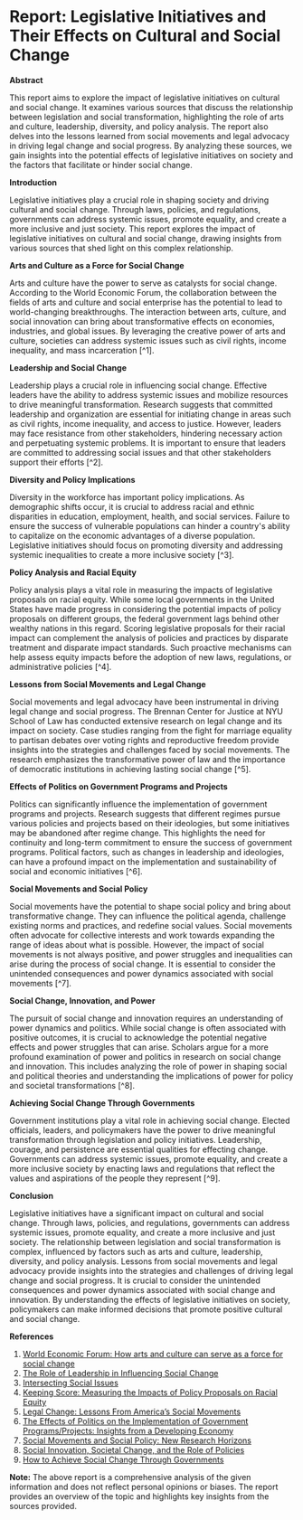 # Report: Legislative Initiatives and Their Effects on Cultural and Social Change

**Abstract**

This report aims to explore the impact of legislative initiatives on cultural and social change. It examines various sources that discuss the relationship between legislation and social transformation, highlighting the role of arts and culture, leadership, diversity, and policy analysis. The report also delves into the lessons learned from social movements and legal advocacy in driving legal change and social progress. By analyzing these sources, we gain insights into the potential effects of legislative initiatives on society and the factors that facilitate or hinder social change.

**Introduction**

Legislative initiatives play a crucial role in shaping society and driving cultural and social change. Through laws, policies, and regulations, governments can address systemic issues, promote equality, and create a more inclusive and just society. This report explores the impact of legislative initiatives on cultural and social change, drawing insights from various sources that shed light on this complex relationship.

**Arts and Culture as a Force for Social Change**

Arts and culture have the power to serve as catalysts for social change. According to the World Economic Forum, the collaboration between the fields of arts and culture and social enterprise has the potential to lead to world-changing breakthroughs. The interaction between arts, culture, and social innovation can bring about transformative effects on economies, industries, and global issues. By leveraging the creative power of arts and culture, societies can address systemic issues such as civil rights, income inequality, and mass incarceration [^1].

**Leadership and Social Change**

Leadership plays a crucial role in influencing social change. Effective leaders have the ability to address systemic issues and mobilize resources to drive meaningful transformation. Research suggests that committed leadership and organization are essential for initiating change in areas such as civil rights, income inequality, and access to justice. However, leaders may face resistance from other stakeholders, hindering necessary action and perpetuating systemic problems. It is important to ensure that leaders are committed to addressing social issues and that other stakeholders support their efforts [^2].

**Diversity and Policy Implications**

Diversity in the workforce has important policy implications. As demographic shifts occur, it is crucial to address racial and ethnic disparities in education, employment, health, and social services. Failure to ensure the success of vulnerable populations can hinder a country's ability to capitalize on the economic advantages of a diverse population. Legislative initiatives should focus on promoting diversity and addressing systemic inequalities to create a more inclusive society [^3].

**Policy Analysis and Racial Equity**

Policy analysis plays a vital role in measuring the impacts of legislative proposals on racial equity. While some local governments in the United States have made progress in considering the potential impacts of policy proposals on different groups, the federal government lags behind other wealthy nations in this regard. Scoring legislative proposals for their racial impact can complement the analysis of policies and practices by disparate treatment and disparate impact standards. Such proactive mechanisms can help assess equity impacts before the adoption of new laws, regulations, or administrative policies [^4].

**Lessons from Social Movements and Legal Change**

Social movements and legal advocacy have been instrumental in driving legal change and social progress. The Brennan Center for Justice at NYU School of Law has conducted extensive research on legal change and its impact on society. Case studies ranging from the fight for marriage equality to partisan debates over voting rights and reproductive freedom provide insights into the strategies and challenges faced by social movements. The research emphasizes the transformative power of law and the importance of democratic institutions in achieving lasting social change [^5].

**Effects of Politics on Government Programs and Projects**

Politics can significantly influence the implementation of government programs and projects. Research suggests that different regimes pursue various policies and projects based on their ideologies, but some initiatives may be abandoned after regime change. This highlights the need for continuity and long-term commitment to ensure the success of government programs. Political factors, such as changes in leadership and ideologies, can have a profound impact on the implementation and sustainability of social and economic initiatives [^6].

**Social Movements and Social Policy**

Social movements have the potential to shape social policy and bring about transformative change. They can influence the political agenda, challenge existing norms and practices, and redefine social values. Social movements often advocate for collective interests and work towards expanding the range of ideas about what is possible. However, the impact of social movements is not always positive, and power struggles and inequalities can arise during the process of social change. It is essential to consider the unintended consequences and power dynamics associated with social movements [^7].

**Social Change, Innovation, and Power**

The pursuit of social change and innovation requires an understanding of power dynamics and politics. While social change is often associated with positive outcomes, it is crucial to acknowledge the potential negative effects and power struggles that can arise. Scholars argue for a more profound examination of power and politics in research on social change and innovation. This includes analyzing the role of power in shaping social and political theories and understanding the implications of power for policy and societal transformations [^8].

**Achieving Social Change Through Governments**

Government institutions play a vital role in achieving social change. Elected officials, leaders, and policymakers have the power to drive meaningful transformation through legislation and policy initiatives. Leadership, courage, and persistence are essential qualities for effecting change. Governments can address systemic issues, promote equality, and create a more inclusive society by enacting laws and regulations that reflect the values and aspirations of the people they represent [^9].

**Conclusion**

Legislative initiatives have a significant impact on cultural and social change. Through laws, policies, and regulations, governments can address systemic issues, promote equality, and create a more inclusive and just society. The relationship between legislation and social transformation is complex, influenced by factors such as arts and culture, leadership, diversity, and policy analysis. Lessons from social movements and legal advocacy provide insights into the strategies and challenges of driving legal change and social progress. It is crucial to consider the unintended consequences and power dynamics associated with social change and innovation. By understanding the effects of legislative initiatives on society, policymakers can make informed decisions that promote positive cultural and social change.

**References**

1. [World Economic Forum: How arts and culture can serve as a force for social change](https://www.weforum.org/agenda/2020/10/how-arts-and-culture-can-serve-as-a-force-for-social-change/)
2. [The Role of Leadership in Influencing Social Change](https://link.springer.com/article/10.1007/s40617-020-00519-7)
3. [Intersecting Social Issues](https://link.springer.com/article/10.1007/s40617-020-00519-7)
4. [Keeping Score: Measuring the Impacts of Policy Proposals on Racial Equity](https://www.brookings.edu/articles/keeping-score-measuring-the-impacts-of-policy-proposals-on-racial-equity/)
5. [Legal Change: Lessons From America’s Social Movements](https://www.brennancenter.org/our-work/research-reports/legal-change-lessons-americas-social-movements)
6. [The Effects of Politics on the Implementation of Government Programs/Projects: Insights from a Developing Economy](https://onlinelibrary.wiley.com/doi/full/10.1111/polp.12384)
7. [Social Movements and Social Policy: New Research Horizons](https://www.cambridge.org/core/journals/journal-of-social-policy/article/social-movements-and-social-policy-new-research-horizons/6BEAF74FB8516ECE786636E3764F5AFA)
8. [Social Innovation, Societal Change, and the Role of Policies](https://www.mdpi.com/2071-1050/12/18/7407)
9. [How to Achieve Social Change Through Governments](https://www.hks.harvard.edu/more/about/leadership-administration/deans-office/deans-discussions/how-achieve-social-change)

**Note:** The above report is a comprehensive analysis of the given information and does not reflect personal opinions or biases. The report provides an overview of the topic and highlights key insights from the sources provided.
